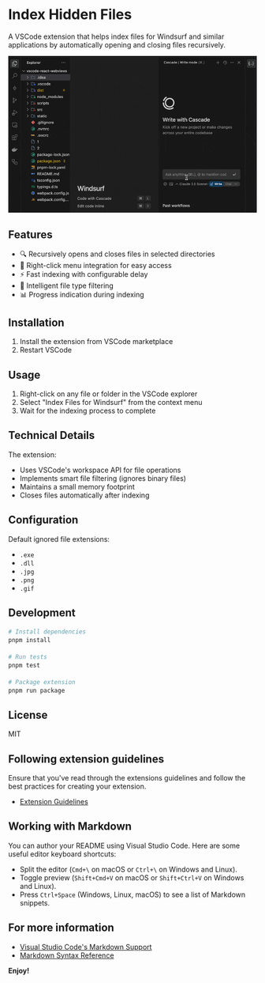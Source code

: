 # Index Hidden Files

A VSCode extension that helps index files for Windsurf and similar applications by automatically opening and closing files recursively.

![demo](assets/Screen%20Recording%202025-01-09%20at%2006.55.00.gif)

## Features

- 🔍 Recursively opens and closes files in selected directories
- 🎯 Right-click menu integration for easy access
- ⚡ Fast indexing with configurable delay
- 🚫 Intelligent file type filtering
- 📊 Progress indication during indexing

## Installation

1. Install the extension from VSCode marketplace
2. Restart VSCode

## Usage

1. Right-click on any file or folder in the VSCode explorer
2. Select "Index Files for Windsurf" from the context menu
3. Wait for the indexing process to complete

## Technical Details

The extension:
- Uses VSCode's workspace API for file operations
- Implements smart file filtering (ignores binary files)
- Maintains a small memory footprint
- Closes files automatically after indexing

## Configuration

Default ignored file extensions:
- `.exe`
- `.dll`
- `.jpg`
- `.png`
- `.gif`

## Development

```bash
# Install dependencies
pnpm install

# Run tests
pnpm test

# Package extension
pnpm run package
```

## License

MIT

## Following extension guidelines

Ensure that you've read through the extensions guidelines and follow the best practices for creating your extension.

* [Extension Guidelines](https://code.visualstudio.com/api/references/extension-guidelines)

## Working with Markdown

You can author your README using Visual Studio Code. Here are some useful editor keyboard shortcuts:

* Split the editor (`Cmd+\` on macOS or `Ctrl+\` on Windows and Linux).
* Toggle preview (`Shift+Cmd+V` on macOS or `Shift+Ctrl+V` on Windows and Linux).
* Press `Ctrl+Space` (Windows, Linux, macOS) to see a list of Markdown snippets.

## For more information

* [Visual Studio Code's Markdown Support](http://code.visualstudio.com/docs/languages/markdown)
* [Markdown Syntax Reference](https://help.github.com/articles/markdown-basics/)

**Enjoy!**
